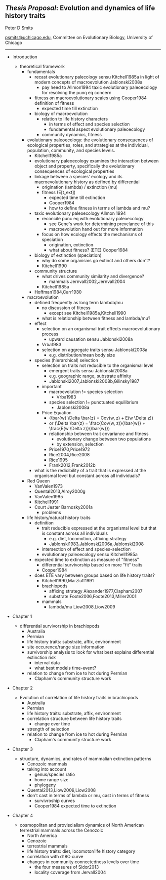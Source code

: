 *Thesis Proposal*: Evolution and dynamics of life history traits
----------------------------------------------------------------
Peter D Smits

psmits@uchicago.edu, Committee on Evolutionary Biology, University of Chicago

****

- Introduction
    - theoretical framework
        - fundamentals
            - recast evolutionary palecology sensu Kitchell1985a in light of
              modern concepts of macroevolution Jablonski2008a
                - pay heed to Allmon1994 taxic evolutionary paleoecology for
                  resolving the punq eq concern
            - fitness on macroevolutionary scales using Cooper1984 definition of fitness
                - expected time till extinction
            - biology of macroevolution
                - relation to life history characters
                    - in terms of effect and species selection
                    - fundamental aspect evolutionary paleoecology
                - community dynamics, fitness
        - evolutionary paleoecology: the evolutionary consequences of ecological
          properties, roles, and strategies at the individual, population,
          community, and species levels.
            - Kitchell1985a
            - evolutionary paleoecology examines the interaction between object
              and property, specifically the evolutionary consequences of
              ecological properties
            - linkage between a species' ecology and its macroevolutionary
              history as defined by differential
                - origination (lambda) / extinction (mu)
                - fitness (E[t_ext])
                    - expected time till extinction
                    - Cooper1984
                    - how to define fitness in terms of lambda and mu?
            - taxic evolutionary paleoecology Allmon 1994
                - reconcile punc eq with evolutionary paleoecology
                    - see Gene's work for determining prevelance of this
                    - macroevolution hand out for more information
                - focus on how ecology effects the mechanisms of speciation
                    - origination, extinction
                    - what about fitness? (ETE) Cooper1984
            - biology of extinction (speciation)
                - why do some organisms go extinct and others don't?
                - Kitchell1990
            - community structure
                - what drives community similarity and divergence?
                    - mammals Jernvall2002,Jernvall2004
                - Kitchell1985a
            - Hoffman1984,Carr1980
        - macroevolution
            - defined frequently as long term lambda/mu
                - no discussion of fitness
                    - except see Kitchell1985a,Kitchell1990
                - what is relationship between fitness and lambda/mu?
            - effect
                - selection on an organismal trait effects macroevolutionary
                  process
                    - upward causation sensu Jablonski2008a
                - Vrba1983
                - selection on aggregate traits sensu Jablonski2008a
                    - e.g. distribution/mean body size
            - species (hierarchical) selection
                - selection on traits not reducible to the organismal level
                    - emergent traits sensu Jablonski2008a
                    - e.g. geographic range, substrate affinity
                    - Jablonski2007,Jablonski2008b,Gilinsky1987
                - important
                    - macroevolution != species selection
                        - Vrba1983
                    - species selection != punctuated equilibrium
                        - Jablonski2008a
                - Price Equation
                    - \(\bar{w} \Delta \bar{z} = Cov(w, z) + E(w \Delta z)\)
                    - or \(\Delta \bar{z} = \frac{Cov(w, z)}{\bar{w}} + \frac{E(w \Delta z)}{\bar{w}}\)
                    - relationship between trait covariance and fitness
                        - evolutionary change between two populations
                        - by extension, selection
                    - Price1970,Price1972
                    - Rice2004,Rice2008
                    - Rice1995
                    - Frank2012,Frank2012b
            - what is the redicibility of a trait that is expressed at the
              organismal level but constant across all individuals?
        - Red Queen
            - VanValen1973
            - Quental2013,Alroy2000g
            - VanValen1985
            - Kitchell1991
            - Court Jester Barnosky2001a
                - problems
        - life history/natural history traits
            - definition
                - trait reducible expressed at the organismal level but that is
                  constant across all individuals
                    - e.g. diet, locomotion, affixing strategy
                    - Jablonski1983,Jablonski2006a,Jablonski2008
                - intersection of effect and species-selection
                - evolutionary paleoecology sensu Kitchell1985a
            - expected time to extinction as measure of "fitness"
                - differential survivorship based on more "fit" traits 
                - Cooper1984
            - does ETE vary between groups based on life history traits?
                - Kitchell1990,Marzluff1991
                - brachiopods
                    - affixing strategy Alexander1977,Clapham2007
                    - substrate Foote2006,Foote2013,Miller2001
                - mammals
                    - lambda/mu Liow2008,Liow2009

- Chapter 1
    - differential survivorship in brachiopods
        - Australia
        - Permian
        - life history traits: substrate, affix, environment
        - site occurence/range size information
        - survivorship analysis to look for what best explains differential
          extinction risk
            - interval data
            - what best models time-event?
        - relation to change from ice to hot during Permian
            - Clapham's community structure work

- Chapter 2
    - Evolution of correlation of life history traits in brachiopods
        - Australia
        - Permian
        - life history traits: substrate, affix, environment
        - correlation structure between life history traits
            - change over time
        - strength of selection
        - relation to change from ice to hot during Permian
            - Clapham's community structure work

- Chapter 3
    - structure, dynamics, and rates of mammalian extinction patterns
        - Cenozoic mammals
        - taking into account
            - genus/species ratio
            - home range size
            - phylogeny
        - Quental2013,Liow2009,Liow2008
        - don't cast in terms of lambda or mu, cast in terms of fitness
            - survivroship curves
            - Cooper1984 expected time to extinction


- Chapter 4
    - cosmopolitan and proviscialism dynamics of North American terrestrial
      mammals across the Cenozoic
        - North America
        - Cenozoic
        - terrestrial mammals
        - life history traits: diet, locomotor/life history category
        - correlation with d18O curve
        - changes in community connectedness levels over time
            - the four measures of Sidor2013
            - locality coverage from Jervall2004
